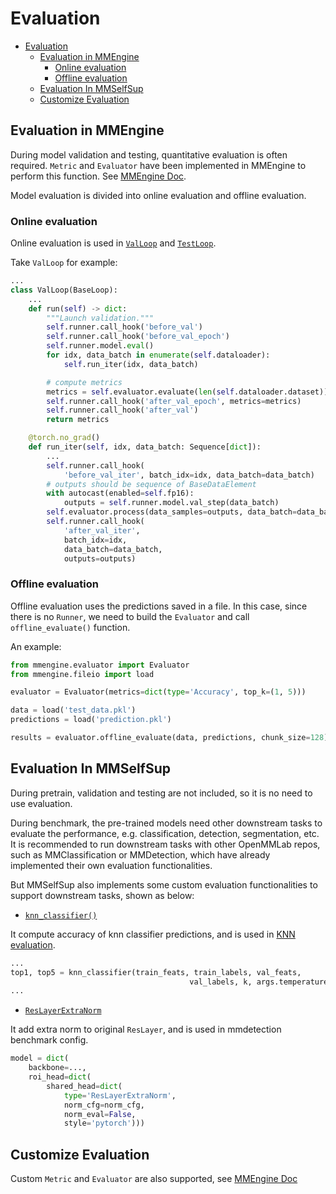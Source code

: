 # Evaluation

<!-- TOC -->

- [Evaluation](#evaluation)
  - [Evaluation in MMEngine](#evaluation-in-mmengine)
    - [Online evaluation](#online-evaluation)
    - [Offline evaluation](#offline-evaluation)
  - [Evaluation In MMSelfSup](#evaluation-in-mmselfsup)
  - [Customize Evaluation](#customize-evaluation)

<!-- /TOC -->

## Evaluation in MMEngine

During model validation and testing, quantitative evaluation is often required. `Metric` and `Evaluator` have been implemented in MMEngine to perform this function. See [MMEngine Doc](https://mmengine.readthedocs.io/en/latest/design/evaluation.html).

Model evaluation is divided into online evaluation and offline evaluation.

### Online evaluation

Online evaluation is used in [`ValLoop`](https://github.com/open-mmlab/mmengine/blob/main/mmengine/runner/loops.py#L300) and [`TestLoop`](https://github.com/open-mmlab/mmengine/blob/main/mmengine/runner/loops.py#L373).

Take `ValLoop` for example:

```python
...
class ValLoop(BaseLoop):
    ...
    def run(self) -> dict:
        """Launch validation."""
        self.runner.call_hook('before_val')
        self.runner.call_hook('before_val_epoch')
        self.runner.model.eval()
        for idx, data_batch in enumerate(self.dataloader):
            self.run_iter(idx, data_batch)

        # compute metrics
        metrics = self.evaluator.evaluate(len(self.dataloader.dataset))
        self.runner.call_hook('after_val_epoch', metrics=metrics)
        self.runner.call_hook('after_val')
        return metrics

    @torch.no_grad()
    def run_iter(self, idx, data_batch: Sequence[dict]):
        ...
        self.runner.call_hook(
            'before_val_iter', batch_idx=idx, data_batch=data_batch)
        # outputs should be sequence of BaseDataElement
        with autocast(enabled=self.fp16):
            outputs = self.runner.model.val_step(data_batch)
        self.evaluator.process(data_samples=outputs, data_batch=data_batch)
        self.runner.call_hook(
            'after_val_iter',
            batch_idx=idx,
            data_batch=data_batch,
            outputs=outputs)
```

### Offline evaluation

Offline evaluation uses the predictions saved in a file. In this case, since there is no `Runner`, we need to build the `Evaluator` and call `offline_evaluate()` function.

An example:

```python
from mmengine.evaluator import Evaluator
from mmengine.fileio import load

evaluator = Evaluator(metrics=dict(type='Accuracy', top_k=(1, 5)))

data = load('test_data.pkl')
predictions = load('prediction.pkl')

results = evaluator.offline_evaluate(data, predictions, chunk_size=128)
```

## Evaluation In MMSelfSup

During pretrain, validation and testing are not included, so it is no need to use evaluation.

During benchmark, the pre-trained models need other downstream tasks to evaluate the performance, e.g. classification, detection, segmentation, etc. It is recommended to run downstream tasks with other OpenMMLab repos, such as MMClassification or MMDetection, which have already implemented their own evaluation functionalities.

But MMSelfSup also implements some custom evaluation functionalities to support downstream tasks, shown as below:

- [`knn_classifier()`](mmselfsup.evaluation.functional.knn_classifier)

It compute accuracy of knn classifier predictions, and is used in [KNN evaluation](https://github.com/open-mmlab/mmselfsup/blob/dev-1.x/tools/benchmarks/classification/knn_imagenet/test_knn.py#L179).

```python
...
top1, top5 = knn_classifier(train_feats, train_labels, val_feats,
                                        val_labels, k, args.temperature)
...
```

- [`ResLayerExtraNorm`](mmselfsup.evaluation.functional.ResLayerExtraNorm)

It add extra norm to original `ResLayer`, and is used in mmdetection benchmark config.

```python
model = dict(
    backbone=...,
    roi_head=dict(
        shared_head=dict(
            type='ResLayerExtraNorm',
            norm_cfg=norm_cfg,
            norm_eval=False,
            style='pytorch')))
```

## Customize Evaluation

Custom `Metric` and `Evaluator`  are also supported, see [MMEngine Doc](https://mmengine.readthedocs.io/en/latest/design/evaluation.html)
